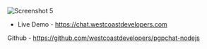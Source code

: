 

![Screenshot 5](https://cdn.patricktriest.com/blog/images/posts/e2e-chat/screenshot_5.png)

- Live Demo - https://chat.westcoastdevelopers.com



Github - https://github.com/westcoastdevelopers/pgpchat-nodejs
